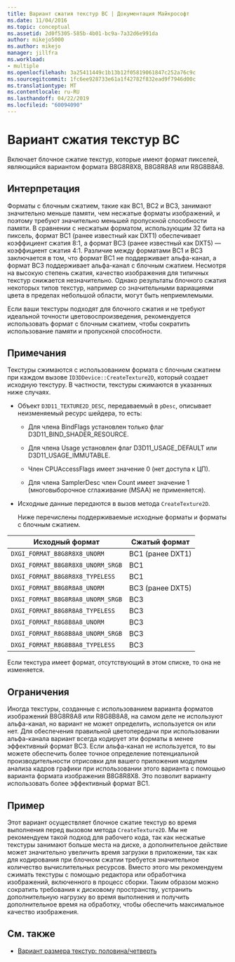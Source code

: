 ```yaml
---
title: Вариант сжатия текстур BC | Документация Майкрософт
ms.date: 11/04/2016
ms.topic: conceptual
ms.assetid: 2d0f5305-585b-4b01-bc9a-7a32d6e991da
author: mikejo5000
ms.author: mikejo
manager: jillfra
ms.workload:
- multiple
ms.openlocfilehash: 3a25411449c1b13b12f05819061847c252a76c9c
ms.sourcegitcommit: 1fc6ee928733e61a1f42782f832ead9f7946d00c
ms.translationtype: MT
ms.contentlocale: ru-RU
ms.lasthandoff: 04/22/2019
ms.locfileid: "60094090"
---
```

# <a name="bc-texture-compression-variant"></a>Вариант сжатия текстур BC
Включает блочное сжатие текстур, которые имеют формат пикселей, являющийся вариантом формата B8G8R8X8, B8G8R8A8 или R8G8B8A8.

## <a name="interpretation"></a>Интерпретация
 Форматы с блочным сжатием, такие как BC1, BC2 и BC3, занимают значительно меньше памяти, чем несжатые форматы изображений, и поэтому требуют значительно меньшей пропускной способности памяти. В сравнении с несжатым форматом, использующим 32 бита на пиксель, формат BC1 (ранее известный как DXT1) обеспечивает коэффициент сжатия 8:1, а формат BC3 (ранее известный как DXT5) — коэффициент сжатия 4:1. Различие между форматами BC1 и BC3 заключается в том, что формат BC1 не поддерживает альфа-канал, а формат BC3 поддерживает альфа-канал с блочным сжатием. Несмотря на высокую степень сжатия, качество изображения для типичных текстур снижается незначительно. Однако результаты блочного сжатия некоторых типов текстур, например со значительными вариациями цвета в пределах небольшой области, могут быть неприемлемыми.

 Если ваши текстуры подходят для блочного сжатия и не требуют идеальной точности цветовоспроизведения, рекомендуется использовать формат с блочным сжатием, чтобы сократить использование памяти и пропускной способности.

## <a name="remarks"></a>Примечания
 Текстуры сжимаются с использованием формата с блочным сжатием при каждом вызове `ID3DDevice::CreateTexture2D`, который создает исходную текстуру. В частности, текстуры сжимаются в указанных ниже случаях.

- Объект `D3D11_TEXTURE2D_DESC`, передаваемый в `pDesc`, описывает неизменяемый ресурс шейдера, то есть:

  - Для члена BindFlags установлен только флаг D3D11_BIND_SHADER_RESOURCE.

  - Для члена Usage установлен флаг D3D11_USAGE_DEFAULT или D3D11_USAGE_IMMUTABLE.

  - Член CPUAccessFlags имеет значение 0 (нет доступа к ЦП).

  - Для члена SamplerDesc член Count имеет значение 1 (многовыборочное сглаживание (MSAA) не применяется).

- Исходные данные передаются в вызов метода `CreateTexture2D`.

  Ниже перечислены поддерживаемые исходные форматы и форматы с блочным сжатием.

|Исходный формат|Сжатый формат|
|------------------------------|------------------------------|
|`DXGI_FORMAT_B8G8R8X8_UNORM`|BC1 (ранее DXT1)|
|`DXGI_FORMAT_B8G8R8X8_UNORM_SRGB`|BC1|
|`DXGI_FORMAT_B8G8R8X8_TYPELESS`|BC1|
|`DXGI_FORMAT_B8G8R8A8_UNORM`|BC3 (ранее DXT5)|
|`DXGI_FORMAT_B8G8R8A8_UNORM_SRGB`|BC3|
|`DXGI_FORMAT_B8G8R8A8_TYPELESS`|BC3|
|`DXGI_FORMAT_R8G8B8A8_UNORM`|BC3|
|`DXGI_FORMAT_R8G8B8A8_UNORM_SRGB`|BC3|
|`DXGI_FORMAT_R8G8B8A8_TYPELESS`|BC3|

 Если текстура имеет формат, отсутствующий в этом списке, то она не изменяется.

## <a name="restrictions-and-limitations"></a>Ограничения
 Иногда текстуры, созданные с использованием варианта форматов изображений B8G8R8A8 или R8G8B8A8, на самом деле не используют альфа-канал, но вариант не может определить, используется он или нет. Для обеспечения правильной цветопередачи при использовании альфа-канала вариант всегда кодирует эти форматы в менее эффективный формат BC3. Если альфа-канал не используется, то вы можете обеспечить более точное определение потенциальной производительности отрисовки для вашего приложения модулем анализа кадров графики при использовании этого варианта с помощью варианта формата изображения B8G8R8X8. Это позволит варианту использовать более эффективный формат BC1.

## <a name="example"></a>Пример
 Этот вариант осуществляет блочное сжатие текстур во время выполнения перед вызовом метода `CreateTexture2D`. Мы не рекомендуем такой подход для рабочего кода, так как несжатые текстуры занимают больше места на диске, а дополнительное действие может значительно увеличить время загрузки в приложении, так как для кодирования при блочном сжатии требуется значительное количество вычислительных ресурсов. Вместо этого мы рекомендуем сжимать текстуры с помощью редактора или обработчика изображений, включенного в процесс сборки. Таким образом можно сократить требования к дисковому пространству, устранить дополнительную нагрузку во время выполнения и получить дополнительное время на обработку, чтобы обеспечить максимальное качество изображения.

## <a name="see-also"></a>См. также
- [Вариант размера текстур: половина/четверть](half-quarter-texture-dimensions-variant.md)